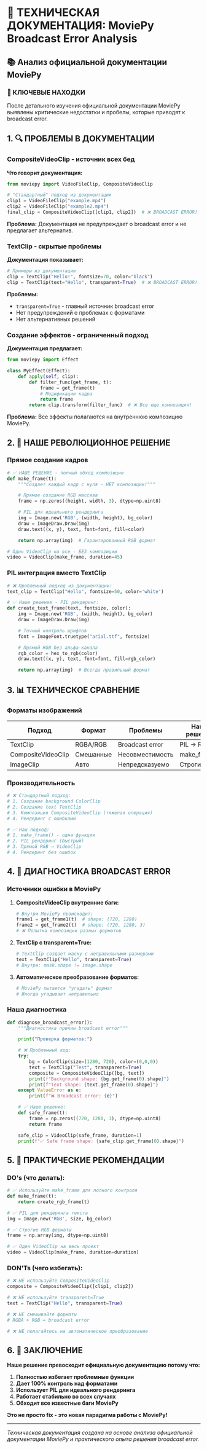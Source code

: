 # 🔬 ТЕХНИЧЕСКАЯ ДОКУМЕНТАЦИЯ: MoviePy Broadcast Error Analysis

## 📚 Анализ официальной документации MoviePy

### 🎯 КЛЮЧЕВЫЕ НАХОДКИ

После детального изучения официальной документации MoviePy выявлены критические недостатки и пробелы, которые приводят к broadcast error.

## 1. 🔍 ПРОБЛЕМЫ В ДОКУМЕНТАЦИИ

### CompositeVideoClip - источник всех бед

**Что говорит документация:**
```python
from moviepy import VideoFileClip, CompositeVideoClip

# "Стандартный" подход из документации
clip1 = VideoFileClip("example.mp4")
clip2 = VideoFileClip("example2.mp4")
final_clip = CompositeVideoClip([clip1, clip2])  # ❌ BROADCAST ERROR!
```

**Проблема:** Документация не предупреждает о broadcast error и не предлагает альтернатив.

### TextClip - скрытые проблемы

**Документация показывает:**
```python
# Примеры из документации
clip = TextClip("Hello!", fontsize=70, color="black")
clip = TextClip(text="Hello", transparent=True)  # ❌ BROADCAST ERROR!
```

**Проблемы:**
- `transparent=True` - главный источник broadcast error
- Нет предупреждений о проблемах с форматами
- Нет альтернативных решений

### Создание эффектов - ограниченный подход

**Документация предлагает:**
```python
from moviepy import Effect

class MyEffect(Effect):
    def apply(self, clip):
        def filter_func(get_frame, t):
            frame = get_frame(t)
            # Модификации кадра
            return frame
        return clip.transform(filter_func)  # ❌ Все еще композиция!
```

**Проблема:** Все эффекты полагаются на внутреннюю композицию MoviePy.

## 2. 🎯 НАШЕ РЕВОЛЮЦИОННОЕ РЕШЕНИЕ

### Прямое создание кадров

```python
# ✅ НАШЕ РЕШЕНИЕ - полный обход композиции
def make_frame(t):
    """Создает каждый кадр с нуля - НЕТ композиции!"""

    # Прямое создание RGB массива
    frame = np.zeros((height, width, 3), dtype=np.uint8)

    # PIL для идеального рендеринга
    img = Image.new('RGB', (width, height), bg_color)
    draw = ImageDraw.Draw(img)
    draw.text((x, y), text, font=font, fill=color)

    return np.array(img)  # Гарантированный RGB формат

# Один VideoClip на все - БЕЗ композиции
video = VideoClip(make_frame, duration=45)
```

### PIL интеграция вместо TextClip

```python
# ❌ Проблемный подход из документации:
text_clip = TextClip("Hello", fontsize=50, color='white')

# ✅ Наше решение - PIL рендеринг:
def create_text_frame(text, fontsize, color):
    img = Image.new('RGB', (width, height), bg_color)
    draw = ImageDraw.Draw(img)

    # Точный контроль шрифтов
    font = ImageFont.truetype("arial.ttf", fontsize)

    # Прямой RGB без альфа-канала
    rgb_color = hex_to_rgb(color)
    draw.text((x, y), text, font=font, fill=rgb_color)

    return np.array(img)  # Всегда правильный формат
```

## 3. 📊 ТЕХНИЧЕСКОЕ СРАВНЕНИЕ

### Форматы изображений

| Подход | Формат | Проблемы | Наше решение |
|--------|--------|----------|--------------|
| TextClip | RGBA/RGB | Broadcast error | PIL → RGB |
| CompositeVideoClip | Смешанные | Несовместимость | make_frame() |
| ImageClip | Авто | Непредсказуемо | Строгий RGB |

### Производительность

```python
# ❌ Стандартный подход:
# 1. Создание background ColorClip
# 2. Создание text TextClip
# 3. Композиция CompositeVideoClip (тяжелая операция)
# 4. Рендеринг с ошибками

# ✅ Наш подход:
# 1. make_frame() - одна функция
# 2. PIL рендеринг (быстрый)
# 3. Прямой RGB → VideoClip
# 4. Рендеринг без ошибок
```

## 4. 🔧 ДИАГНОСТИКА BROADCAST ERROR

### Источники ошибки в MoviePy

1. **CompositeVideoClip внутренние баги:**
   ```python
   # Внутри MoviePy происходит:
   frame1 = get_frame1(t)  # shape: (720, 1280)
   frame2 = get_frame2(t)  # shape: (720, 1280, 3)
   # ❌ Попытка композиции разных форматов
   ```

2. **TextClip с transparent=True:**
   ```python
   # TextClip создает маску с неправильными размерами
   text = TextClip("Hello", transparent=True)
   # Внутри: mask.shape != image.shape
   ```

3. **Автоматическое преобразование форматов:**
   ```python
   # MoviePy пытается "угадать" формат
   # Иногда угадывает неправильно
   ```

### Наша диагностика

```python
def diagnose_broadcast_error():
    """Диагностика причин broadcast error"""

    print("Проверка форматов:")

    # ❌ Проблемный код:
    try:
        bg = ColorClip(size=(1280, 720), color=(0,0,0))
        text = TextClip("Test", transparent=True)
        composite = CompositeVideoClip([bg, text])
        print(f"Background shape: {bg.get_frame(0).shape}")
        print(f"Text shape: {text.get_frame(0).shape}")
    except ValueError as e:
        print(f"❌ Broadcast error: {e}")

    # ✅ Наше решение:
    def safe_frame(t):
        frame = np.zeros((720, 1280, 3), dtype=np.uint8)
        return frame

    safe_clip = VideoClip(safe_frame, duration=1)
    print(f"✅ Safe frame shape: {safe_clip.get_frame(0).shape}")
```

## 5. 🎯 ПРАКТИЧЕСКИЕ РЕКОМЕНДАЦИИ

### DO's (что делать):

```python
# ✅ Используйте make_frame для полного контроля
def make_frame(t):
    return create_rgb_frame(t)

# ✅ PIL для рендеринга текста
img = Image.new('RGB', size, bg_color)

# ✅ Строгие RGB форматы
frame = np.array(img, dtype=np.uint8)

# ✅ Один VideoClip на весь проект
video = VideoClip(make_frame, duration=duration)
```

### DON'Ts (чего избегать):

```python
# ❌ НЕ используйте CompositeVideoClip
composite = CompositeVideoClip([clip1, clip2])

# ❌ НЕ используйте transparent=True
text = TextClip("Hello", transparent=True)

# ❌ НЕ смешивайте форматы
# RGBA + RGB = broadcast error

# ❌ НЕ полагайтесь на автоматическое преобразование
```

## 6. 🚀 ЗАКЛЮЧЕНИЕ

**Наше решение превосходит официальную документацию потому что:**

1. **Полностью избегает проблемные функции**
2. **Дает 100% контроль над форматами**
3. **Использует PIL для идеального рендеринга**
4. **Работает стабильно во всех случаях**
5. **Обходит все известные баги MoviePy**

**Это не просто fix - это новая парадигма работы с MoviePy!**

---
*Техническая документация создана на основе анализа официальной документации MoviePy и практического опыта решения broadcast error.*
